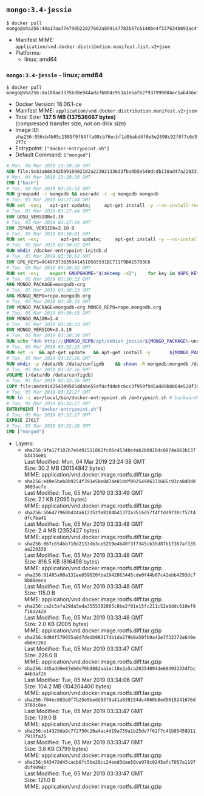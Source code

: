 ## `mongo:3.4-jessie`

```console
$ docker pull mongo@sha256:44a17aa77e790b22827662a899147783b57c6140be4f337634b093ac4f455dc1
```

-	Manifest MIME: `application/vnd.docker.distribution.manifest.list.v2+json`
-	Platforms:
	-	linux; amd64

### `mongo:3.4-jessie` - linux; amd64

```console
$ docker pull mongo@sha256:da180ae3335bd8e944ada7b884c953a1e5afb2f937999804ec5ab4b6e3f9d220
```

-	Docker Version: 18.06.1-ce
-	Manifest MIME: `application/vnd.docker.distribution.manifest.v2+json`
-	Total Size: **137.5 MB (137536667 bytes)**  
	(compressed transfer size, not on-disk size)
-	Image ID: `sha256:056cb4b05c1589f9f84ffa08cb76ecbf1d8babd4f0e5e2698c92f8f7c6d52f7c`
-	Entrypoint: `["docker-entrypoint.sh"]`
-	Default Command: `["mongod"]`

```dockerfile
# Mon, 04 Mar 2019 23:20:30 GMT
ADD file:9c83a686342b9918902182a223021336d3fba9b5e540dcdb130ad47a22033781 in / 
# Mon, 04 Mar 2019 23:20:30 GMT
CMD ["bash"]
# Tue, 05 Mar 2019 03:25:53 GMT
RUN groupadd -r mongodb && useradd -r -g mongodb mongodb
# Tue, 05 Mar 2019 03:27:44 GMT
RUN set -eux; 	apt-get update; 	apt-get install -y --no-install-recommends 		ca-certificates 		jq 		numactl 	; 	if ! command -v ps > /dev/null; then 		apt-get install -y --no-install-recommends procps; 	fi; 	rm -rf /var/lib/apt/lists/*
# Tue, 05 Mar 2019 03:27:44 GMT
ENV GOSU_VERSION=1.10
# Tue, 05 Mar 2019 03:27:44 GMT
ENV JSYAML_VERSION=3.10.0
# Tue, 05 Mar 2019 03:30:01 GMT
RUN set -ex; 		apt-get update; 	apt-get install -y --no-install-recommends 		wget 	; 	if ! command -v gpg > /dev/null; then 		apt-get install -y --no-install-recommends gnupg dirmngr; 	fi; 	rm -rf /var/lib/apt/lists/*; 		dpkgArch="$(dpkg --print-architecture | awk -F- '{ print $NF }')"; 	wget -O /usr/local/bin/gosu "https://github.com/tianon/gosu/releases/download/$GOSU_VERSION/gosu-$dpkgArch"; 	wget -O /usr/local/bin/gosu.asc "https://github.com/tianon/gosu/releases/download/$GOSU_VERSION/gosu-$dpkgArch.asc"; 	export GNUPGHOME="$(mktemp -d)"; 	gpg --batch --keyserver ha.pool.sks-keyservers.net --recv-keys B42F6819007F00F88E364FD4036A9C25BF357DD4; 	gpg --batch --verify /usr/local/bin/gosu.asc /usr/local/bin/gosu; 	command -v gpgconf && gpgconf --kill all || :; 	rm -r "$GNUPGHOME" /usr/local/bin/gosu.asc; 	chmod +x /usr/local/bin/gosu; 	gosu nobody true; 		wget -O /js-yaml.js "https://github.com/nodeca/js-yaml/raw/${JSYAML_VERSION}/dist/js-yaml.js"; 		apt-get purge -y --auto-remove wget
# Tue, 05 Mar 2019 03:30:02 GMT
RUN mkdir /docker-entrypoint-initdb.d
# Tue, 05 Mar 2019 03:30:02 GMT
ENV GPG_KEYS=0C49F3730359A14518585931BC711F9BA15703C6
# Tue, 05 Mar 2019 03:30:32 GMT
RUN set -ex; 	export GNUPGHOME="$(mktemp -d)"; 	for key in $GPG_KEYS; do 		gpg --batch --keyserver ha.pool.sks-keyservers.net --recv-keys "$key"; 	done; 	gpg --batch --export $GPG_KEYS > /etc/apt/trusted.gpg.d/mongodb.gpg; 	command -v gpgconf && gpgconf --kill all || :; 	rm -r "$GNUPGHOME"; 	apt-key list
# Tue, 05 Mar 2019 03:30:33 GMT
ARG MONGO_PACKAGE=mongodb-org
# Tue, 05 Mar 2019 03:30:33 GMT
ARG MONGO_REPO=repo.mongodb.org
# Tue, 05 Mar 2019 03:30:33 GMT
ENV MONGO_PACKAGE=mongodb-org MONGO_REPO=repo.mongodb.org
# Tue, 05 Mar 2019 03:30:33 GMT
ENV MONGO_MAJOR=3.4
# Tue, 05 Mar 2019 03:30:33 GMT
ENV MONGO_VERSION=3.4.19
# Tue, 05 Mar 2019 03:30:34 GMT
RUN echo "deb http://$MONGO_REPO/apt/debian jessie/${MONGO_PACKAGE%-unstable}/$MONGO_MAJOR main" | tee "/etc/apt/sources.list.d/${MONGO_PACKAGE%-unstable}.list"
# Tue, 05 Mar 2019 03:32:25 GMT
RUN set -x 	&& apt-get update 	&& apt-get install -y 		${MONGO_PACKAGE}=$MONGO_VERSION 		${MONGO_PACKAGE}-server=$MONGO_VERSION 		${MONGO_PACKAGE}-shell=$MONGO_VERSION 		${MONGO_PACKAGE}-mongos=$MONGO_VERSION 		${MONGO_PACKAGE}-tools=$MONGO_VERSION 	&& rm -rf /var/lib/apt/lists/* 	&& rm -rf /var/lib/mongodb 	&& mv /etc/mongod.conf /etc/mongod.conf.orig
# Tue, 05 Mar 2019 03:32:26 GMT
RUN mkdir -p /data/db /data/configdb 	&& chown -R mongodb:mongodb /data/db /data/configdb
# Tue, 05 Mar 2019 03:32:26 GMT
VOLUME [/data/db /data/configdb]
# Tue, 05 Mar 2019 03:32:26 GMT
COPY file:aede91d254349505ddabe55af4cf4debc6cc3f959f945a489b8864e520f193e8 in /usr/local/bin/ 
# Tue, 05 Mar 2019 03:32:27 GMT
RUN ln -s usr/local/bin/docker-entrypoint.sh /entrypoint.sh # backwards compat (3.4)
# Tue, 05 Mar 2019 03:32:27 GMT
ENTRYPOINT ["docker-entrypoint.sh"]
# Tue, 05 Mar 2019 03:32:27 GMT
EXPOSE 27017
# Tue, 05 Mar 2019 03:32:28 GMT
CMD ["mongod"]
```

-	Layers:
	-	`sha256:9fa17f107b7e9d91511082fc06c45340c4ab2b0820dc0974a963b137b3434e01`  
		Last Modified: Mon, 04 Mar 2019 23:24:38 GMT  
		Size: 30.2 MB (30154842 bytes)  
		MIME: application/vnd.docker.image.rootfs.diff.tar.gzip
	-	`sha256:e49e5beb0b9254f391e5be8d74e81ddf09254906371665c93ca8d0d03693acfe`  
		Last Modified: Tue, 05 Mar 2019 03:33:49 GMT  
		Size: 2.1 KB (2095 bytes)  
		MIME: application/vnd.docker.image.rootfs.diff.tar.gzip
	-	`sha256:5b6477960bd24a612352fe8184b41372a3516d57f4ffdd9738cf57f4dfc7ba41`  
		Last Modified: Tue, 05 Mar 2019 03:33:48 GMT  
		Size: 2.4 MB (2352427 bytes)  
		MIME: application/vnd.docker.image.rootfs.diff.tar.gzip
	-	`sha256:867c654bb710d2133db3ce5259e4b40f3f7345cb35d87b1f367af335aa229338`  
		Last Modified: Tue, 05 Mar 2019 03:33:48 GMT  
		Size: 816.5 KB (816498 bytes)  
		MIME: application/vnd.docker.image.rootfs.diff.tar.gzip
	-	`sha256:81485a90a131ee659020fba1942863445cde0f44b07c42ebb4293dc7bb88eece`  
		Last Modified: Tue, 05 Mar 2019 03:33:48 GMT  
		Size: 115.0 B  
		MIME: application/vnd.docker.image.rootfs.diff.tar.gzip
	-	`sha256:ca2c5afa29da5eda3555302885c8be2f01e15fc211c52a6ddc610ef9f16a2428`  
		Last Modified: Tue, 05 Mar 2019 03:33:48 GMT  
		Size: 2.0 KB (2005 bytes)  
		MIME: application/vnd.docker.image.rootfs.diff.tar.gzip
	-	`sha256:0d9df570055a0d7dedb98317db1da279b8a50fb9a42e7f32372e649eeb08c261`  
		Last Modified: Tue, 05 Mar 2019 03:33:47 GMT  
		Size: 226.0 B  
		MIME: application/vnd.docker.image.rootfs.diff.tar.gzip
	-	`sha256:445add9e87eb0e70b9882aa1ec18e2a5ca20354094de60493253dfbc44b9af26`  
		Last Modified: Tue, 05 Mar 2019 03:34:06 GMT  
		Size: 104.2 MB (104204400 bytes)  
		MIME: application/vnd.docker.image.rootfs.diff.tar.gzip
	-	`sha256:f04ec683e0f7b25e9bedd93f9a41a838154dc4660b8ed5615241676d3760c8ae`  
		Last Modified: Tue, 05 Mar 2019 03:33:47 GMT  
		Size: 139.0 B  
		MIME: application/vnd.docker.image.rootfs.diff.tar.gzip
	-	`sha256:e14329da9c7f2750c20a4ac4d19a739a1b25de7f62f7c41b854589117933fa35`  
		Last Modified: Tue, 05 Mar 2019 03:33:47 GMT  
		Size: 3.8 KB (3799 bytes)  
		MIME: application/vnd.docker.image.rootfs.diff.tar.gzip
	-	`sha256:643478d45cacb8fc5be28cc24eed3dae50ce978c0245afc7057a1197d5f9094c`  
		Last Modified: Tue, 05 Mar 2019 03:33:47 GMT  
		Size: 121.0 B  
		MIME: application/vnd.docker.image.rootfs.diff.tar.gzip
